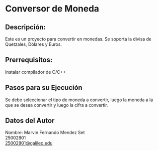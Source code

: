 # Conversor de Moneda
## Descripción:
Este es un proyecto para convertir en monedas. Se soporta la divisa de Quetzales, Dólares y Euros.

## Prerrequisitos:
Instalar compilador de C/C++

##  Pasos para su Ejecución

Se debe seleccionar el tipo de moneda a convertir, luego la moneda a la que se desea convertir y luego la cifra a convertir.

## Datos del Autor

Nombre: Marvin Fernando Mendez Set<br>
25002801<br>
25002801@galileo.edu